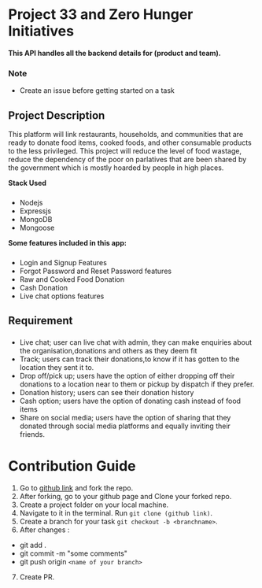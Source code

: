 # Project 33 and Zero Hunger Initiatives

**This API handles all the backend details for (product and team).**

### Note
 - Create an issue before getting started on a task

## Project Description
This platform will link restaurants, households, and communities that are ready to donate food items, cooked foods, and other consumable products to the less privileged. This project will reduce the level of food wastage, reduce the dependency of the poor on parlatives that  are been shared by the government which is mostly hoarded by people in high places.

**Stack Used**

### 
* Nodejs
* Expressjs
* MongoDB
* Mongoose

**Some features included in this app:**

### 
* Login and Signup Features 
* Forgot Password and Reset Password features
* Raw and Cooked Food Donation
* Cash Donation
* Live chat options features


## Requirement
### 
* Live chat; user can live chat with admin, they can make enquiries about the organisation,donations and others as they deem fit
* Track;  users can track their donations,to know if it has gotten to the location they sent it to.
* Drop off/pick up; users have the option of either dropping off their donations to a location near to them or pickup by dispatch if they prefer.
* Donation history; users can see their donation history
* Cash option; users have the option of donating cash instead of food items
* Share on social media; users have the option of sharing that they donated through social media platforms and equally inviting their friends.


# Contribution Guide

1. Go to [github link](https://github.com/zuri-training/TheZeroHungerInitiative-be-pjt-33) and fork the repo.
2. After forking, go to your github page and Clone your forked repo. 
3. Create a project folder on your local machine. 
4. Navigate to it in the terminal. Run `git clone (github link)`.
5. Create a branch for your task `git checkout -b <branchname>`.
6. After changes : 
- git add .
- git commit  -m "some comments"
- git push origin `<name of your branch>`
7. Create PR.